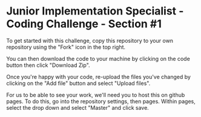 # Junior Implementation Specialist - Coding Challenge - Section #1

To get started with this challenge, copy this repository to your own repository using the "Fork" icon in the top right. 

You can then download the code to your machine by clicking on the code button then click "Download Zip".

Once you're happy with your code, re-upload the files you've changed by clicking on the "Add file" button and select "Upload files".

For us to be able to see your work, we'll need you to host this on github pages. To do this, go into the repository settings, then pages. Within pages, select the drop down and select "Master" and click save. 
